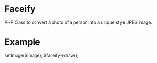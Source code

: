 Faceify
=======
PHP Class to convert a photo of a person into a unique style JPEG image.

Example
=======
<?php
require_once 'Facify.php';
$image = 'sample.jpg';
$faceify = new Facify();
$faceify->setImage($image);
$faceify->draw();
